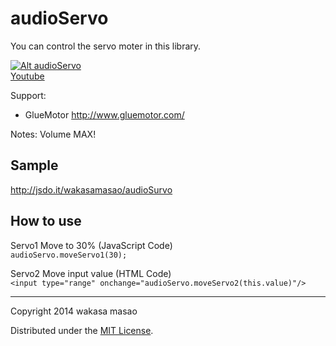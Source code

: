 audioServo
==================
You can control the servo moter in this library.

[![Alt audioServo](http://img.youtube.com/vi/CpLsL01eqNA/0.jpg)  
Youtube](http://www.youtube.com/watch?v=CpLsL01eqNA)

Support:
* GlueMotor http://www.gluemotor.com/

Notes:
Volume MAX!

Sample
---------------------------------
http://jsdo.it/wakasamasao/audioSurvo

How to use
---------------------------------
Servo1 Move to 30% (JavaScript Code)  
`audioServo.moveServo1(30);`

Servo2 Move input value (HTML Code)  
`<input type="range" onchange="audioServo.moveServo2(this.value)"/>`

---------------------------------------
Copyright 2014 wakasa masao

Distributed under the [MIT License][mit].

[MIT]: http://www.opensource.org/licenses/mit-license.php
